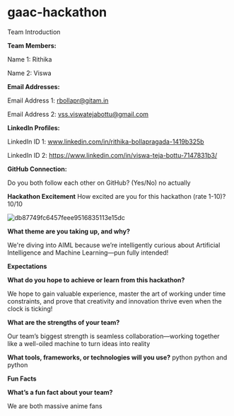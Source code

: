 # gaac-hackathon
Team Introduction

**Team Members:**

Name 1: Rithika 

Name 2: Viswa 

**Email Addresses:**

Email Address 1: rbollapr@gitam.in

Email Address 2: vss.viswatejabottu@gmail.com

**LinkedIn Profiles:**

LinkedIn ID 1: www.linkedin.com/in/rithika-bollapragada-1419b325b

LinkedIn ID 2: https://www.linkedin.com/in/viswa-teja-bottu-7147831b3/

**GitHub Connection:**

Do you both follow each other on GitHub? (Yes/No) no actually 

**Hackathon Excitement**
How excited are you for this hackathon (rate 1-10)?
10/10 

![db87749fc6457feee9516835113e15dc](https://github.com/user-attachments/assets/d69b56e4-ecf0-45bd-b7a8-d2c70fd79041)

**What theme are you taking up, and why?**

We're diving into AIML because we’re intelligently curious about Artificial Intelligence and Machine Learning—pun fully intended!

**Expectations**

**What do you hope to achieve or learn from this hackathon?**

We hope to gain valuable experience, master the art of working under time constraints, and prove that creativity and innovation thrive even when the clock is ticking!

**What are the strengths of your team?**

Our team’s biggest strength is seamless collaboration—working together like a well-oiled machine to turn ideas into reality

**What tools, frameworks, or technologies will you use?**
python python and python

**Fun Facts**

**What’s a fun fact about your team?**

We are both massive anime fans 
